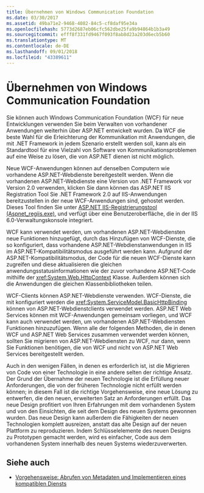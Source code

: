 ```yaml
---
title: Übernehmen von Windows Communication Foundation
ms.date: 03/30/2017
ms.assetid: 49ba71e2-9468-4082-84c5-cf8daf95e34a
ms.openlocfilehash: 5773d2687eb06cfc562dbe25fa9b94864b1b3a49
ms.sourcegitcommit: efff8f331fd9467f093f8ab8d23a203d6ecb5b60
ms.translationtype: MT
ms.contentlocale: de-DE
ms.lasthandoff: 09/01/2018
ms.locfileid: "43389611"
---
```

# <a name="adopting-windows-communication-foundation"></a>Übernehmen von Windows Communication Foundation

Sie können auch Windows Communication Foundation (WCF) für neue Entwicklungen verwenden Sie beim Verwalten von vorhandener Anwendungen weiterhin über ASP.NET entwickelt wurden. Da WCF die beste Wahl für die Erleichterung der Kommunikation mit Anwendungen, die mit .NET Framework in jedem Szenario erstellt werden soll, kann als ein Standardtool für eine Vielzahl von Software von Kommunikationsproblemen auf eine Weise zu lösen, die von ASP.NET dienen ist nicht möglich.

Neue WCF-Anwendungen können auf denselben Computern wie vorhandene ASP.NET-Webdienste bereitgestellt werden. Wenn die vorhandenen ASP.NET-Webdienste eine Version von .NET Framework vor Version 2.0 verwenden, klicken Sie dann können das ASP.NET IIS Registration Tool Sie .NET Framework 2.0 auf IIS-Anwendungen bereitzustellen in der neue WCF-Anwendungen sind, gehostet werden. Dieses Tool finden Sie unter [ASP.NET IIS-Registrierungstool (Aspnet_regiis.exe)](https://go.microsoft.com/fwlink/?LinkId=94687), und verfügt über eine Benutzeroberfläche, die in der IIS 6.0-Verwaltungskonsole integriert.

WCF kann verwendet werden, um vorhandenen ASP.NET-Webdiensten neue Funktionen hinzugefügt, durch das Hinzufügen von WCF-Dienste, die so konfiguriert, dass vorhandene ASP.NET-Webdienstanwendungen in IIS im ASP.NET-Kompatibilitätsmodus ausgeführt werden kann. Aufgrund der ASP.NET-Kompatibilitätsmodus, der Code für die neuen WCF-Dienste kann zugreifen und diese aktualisieren die gleichen anwendungsstatusinformationen wie der zuvor vorhandene ASP.NET-Code mithilfe der <xref:System.Web.HttpContext> Klasse. Außerdem können sich die Anwendungen die gleichen Klassenbibliotheken teilen.

WCF-Clients können ASP.NET-Webdienste verwenden. WCF-Dienste, die mit konfiguriert werden die <xref:System.ServiceModel.BasicHttpBinding> können von ASP.NET-Webdienstclients verwendet werden. ASP.NET Web Services können mit WCF-Anwendungen gemeinsam vorliegen, und WCF kann auch verwendet werden, um vorhandenen ASP.NET-Webdiensten Funktionen hinzuzufügen. Wenn alle der folgenden Methoden, die in denen WCF und ASP.NET Web Services zusammen verwendet werden können, sollten Sie migrieren von ASP.NET-Webdiensten zu WCF, nur dann, wenn Sie Funktionen benötigen, die von WCF und nicht von ASP.NET Web Services bereitgestellt werden.

Auch in den wenigen Fällen, in denen es erforderlich ist, ist die Migrieren von Code von einer Technologie in eine andere selten der richtige Ansatz. Der Grund der Übernahme der neuen Technologie ist die Erfüllung neuer Anforderungen, die von der früheren Technologie nicht erfüllt werden können; in diesem Fall ist die richtige Vorgehensweise, eine neue Lösung zu entwerfen, die den neuen, erweiterten Satz an Anforderungen erfüllt. Das neue Design profitiert von Ihren Erfahrungen mit dem vorhandenen System und von den Einsichten, die seit dem Design des neuen Systems gewonnen wurden. Das neue Design kann außerdem die Fähigkeiten der neuen Technologien komplett ausreizen, anstatt das alte Design auf der neuen Plattform zu reproduzieren. Indem Schlüsselelemente des neuen Designs zu Prototypen gemacht werden, wird es einfacher, Code aus dem vorhandenen System innerhalb des neuen Systems wiederzuverwerten.

## <a name="see-also"></a>Siehe auch

- [Vorgehensweise: Abrufen von Metadaten und Implementieren eines kompatiblen Diensts](../../../../docs/framework/wcf/feature-details/how-to-retrieve-metadata-and-implement-a-compliant-service.md)

